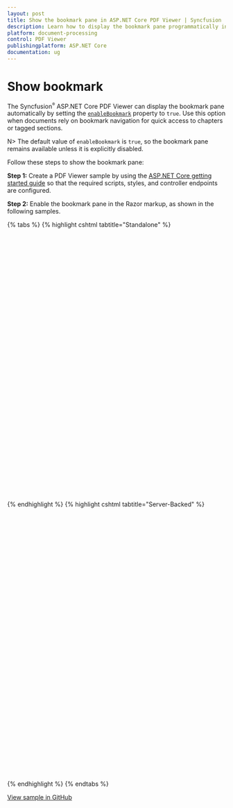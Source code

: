 ```yaml
---
layout: post
title: Show the bookmark pane in ASP.NET Core PDF Viewer | Syncfusion
description: Learn how to display the bookmark pane programmatically in the Syncfusion ASP.NET Core PDF Viewer by enabling the enableBookmark property.
platform: document-processing
control: PDF Viewer
publishingplatform: ASP.NET Core
documentation: ug
---
```


# Show bookmark

The Syncfusion<sup style="font-size:70%">&reg;</sup> ASP.NET Core PDF Viewer can display the bookmark pane automatically by setting the [`enableBookmark`](https://ej2.syncfusion.com/javascript/documentation/api/pdfviewer/#enablebookmark) property to `true`. Use this option when documents rely on bookmark navigation for quick access to chapters or tagged sections.

N> The default value of `enableBookmark` is `true`, so the bookmark pane remains available unless it is explicitly disabled.

Follow these steps to show the bookmark pane:

**Step 1:** Create a PDF Viewer sample by using the [ASP.NET Core getting started guide](https://help.syncfusion.com/document-processing/pdf/pdf-viewer/asp-net-core/getting-started) so that the required scripts, styles, and controller endpoints are configured.

**Step 2:** Enable the bookmark pane in the Razor markup, as shown in the following samples.

{% tabs %}
{% highlight cshtml tabtitle="Standalone" %}

<div style="width:100%;height:600px">
    <ejs-pdfviewer id="pdfviewer"
                   documentPath="https://cdn.syncfusion.com/content/pdf/pdf-succinctly.pdf"
                   enableBookmark="true">
    </ejs-pdfviewer>
</div>

{% endhighlight %}
{% highlight cshtml tabtitle="Server-Backed" %}

<div style="width:100%;height:600px">
    <ejs-pdfviewer id="pdfviewer"
                   serviceUrl='/Index'
                   documentPath="https://cdn.syncfusion.com/content/pdf/pdf-succinctly.pdf"
                   enableBookmark="true">
    </ejs-pdfviewer>
</div>

{% endhighlight %}
{% endtabs %}

[View sample in GitHub](https://github.com/SyncfusionExamples/asp-core-pdf-viewer-examples/tree/master/How%20to/Show%20Bookmark)

